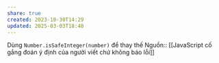 ```yaml
---
share: true
created: 2023-10-30T14:29
updated: 2025-03-03T18:48
---
```

Dùng `Number.isSafeInteger(number)` để thay thế
Nguồn:: 
[[JavaScript cố gắng đoán ý định của người viết chứ không báo lỗi]]
